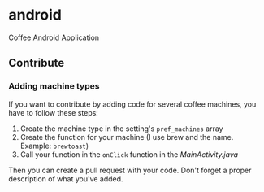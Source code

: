 android
=======

Coffee Android Application

## Contribute

### Adding machine types
If you want to contribute by adding code for several coffee machines, you have to follow these steps:

1. Create the machine type in the setting's ```pref_machines``` array
2. Create the function for your machine (I use brew and the name. Example: ```brewtoast```)
3. Call your function in the ```onClick``` function in the *MainActivity.java*

Then you can create a pull request with your code. Don't forget a proper description of what you've added.
